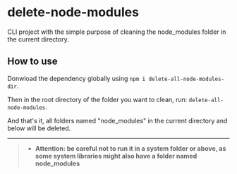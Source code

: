 # delete-node-modules
CLI project with the simple purpose of cleaning the node_modules folder in the current directory.

## How to use

Donwload the dependency globally using ``` npm i delete-all-node-modules-dir ```.

Then in the root directory of the folder you want to clean, run: ``` delete-all-node-modules ```.

And that's it, all folders named "node_modules" in the current directory and below will be deleted.

---

> - **Attention: be careful not to run it in a system folder or above, as some system libraries might also have a folder named node_modules**
